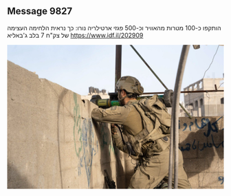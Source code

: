 ## Message 9827

הותקפו כ-100 מטרות מהאוויר וכ-500 פגזי ארטילריה נורו:
כך נראית הלחימה העצימה של צק"ח 7 בלב ג'באליא
https://www.idf.il/202909

![Photo](./9827/9827_photo.jpg)
